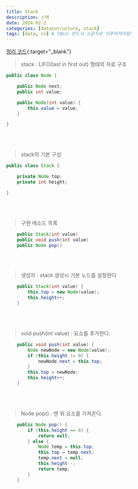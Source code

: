 ```yaml
---
title: Stack
description: 스택
date: 2024-02-2
categories: [datasutructure, stack]
tags: [data, cs] # TAG는 반드시 소문자로 이루어져야함!
---
```


[정리 코드](https://github.com/AngryPig123/datasutructure/tree/stack-queues){:target="\_blank"}

> stack : LIFO(last in first out) 형태의 자료 구조

```java
public class Node {

    public Node next;
    public int value;

    public Node(int value) {
        this.value = value;
    }

}
```

<br><br>

> stack의 기본 구성

```java
public class Stack {

    private Node top;
    private int height;

}
```

<br><br>

> 구현 메소드 목록


```java
    public Stack(int value)
    public void push(int value)
    public Node pop()
```

<br><br>

> 생성자 : stack 생성시 기본 노드를 설정한다

```java
    public Stack(int value) {
        this.top = new Node(value);
        this.height++;
    }
```

<br><br>

> void push(int value) : 요소를 추가한다.

```java
    public void push(int value) {
        Node newNode = new Node(value);
        if (this.height != 0) {
            newNode.next = this.top;
        }
        this.top = newNode;
        this.height++;
    }
```

<br><br>

> Node pop() : 맨 위 요소를 가져온다.

```java
    public Node pop() {
        if (this.height == 0) {
            return null;
        } else {
            Node temp = this.top;
            this.top = temp.next;
            temp.next = null;
            this.height--;
            return temp;
        }
    }
```
